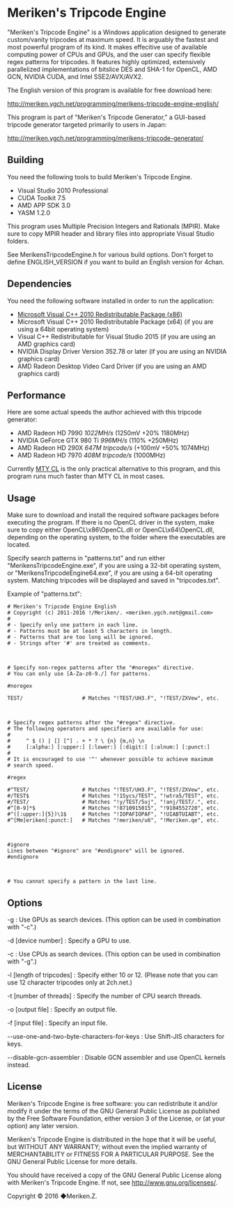 ﻿Meriken's Tripcode Engine
=========================

"Meriken's Tripcode Engine" is a Windows application designed to generate custom/vanity tripcodes at maximum speed. 
It is arguably the fastest and most powerful program of its kind. It makes effecitive use of available computing power of CPUs and GPUs, 
and the user can specify flexible regex patterns for tripcodes. It features highly optimized, extensively parallelized 
implementations of bitslice DES and SHA-1 for OpenCL, AMD GCN, NVIDIA CUDA, and Intel SSE2/AVX/AVX2.

The English version of this program is available for free download here:

http://meriken.ygch.net/programming/merikens-tripcode-engine-english/

This program is part of "Meriken's Tripcode Generator," a GUI-based tripcode generator targeted primarily to users in Japan:

http://meriken.ygch.net/programming/merikens-tripcode-generator/

## Building

You need the following tools to build Meriken's Tripcode Engine.

* Visual Studio 2010 Professional
* CUDA Toolkit 7.5
* AMD APP SDK 3.0
* YASM 1.2.0

This program uses Multiple Precision Integers and Rationals (MPIR). Make sure to copy MPIR header and library files into appropriate Visual Studio folders.

See MerikensTripcodeEngine.h for various build options. Don't forget to define ENGLISH_VERSION if you want to build an English version for 4chan.

## Dependencies

You need the following software installed in order to run the application:

* [Microsoft Visual C++ 2010 Redistributable Package (x86)][1]
* Microsoft Visual C++ 2010 Redistributable Package (x64)
  (if you are using a 64bit operating system)
* Visual C++ Redistributable for Visual Studio 2015
  (if you are using an AMD graphics card)
* NVIDIA Display Driver Version 352.78 or later
  (if you are using an NVIDIA graphics card) 
* AMD Radeon Desktop Video Card Driver
  (if you are using an AMD graphics card)

[1]: https://www.microsoft.com/en-us/download/details.aspx?id=5555

## Performance

Here are some actual speeds the author achieved with this tripcode generator:

* AMD Radeon HD 7990 *1022MH/s* (1250mV +20% 1180MHz)
* NVIDIA GeForce GTX 980 Ti *996MH/s* (110% +250MHz)
* AMD Radeon HD 290X *647M tripcode/s* (+100mV +50% 1074MHz)
* AMD Radeon HD 7970 *408M tripcode/s* (1000MHz)

Currently [MTY CL][2] is the only practical alternative to this program, and this program runs much faster than MTY CL in most cases.

[2]: https://github.com/madsbuvi/MTY_CL

## Usage

Make sure to download and install the required software packages before 
executing the program. If there is no OpenCL driver in the system, make sure to copy
either OpenCL\x86\OpenCL.dll or OpenCL\x64\OpenCL.dll,
depending on the operating system, to the folder where 
the executables are located.

Specify search patterns in "patterns.txt" and run either
"MerikensTripcodeEngine.exe", if you are using a 32-bit operating system, or
"MerikensTripcodeEngine64.exe", if you are using a 64-bit operating system.
Matching tripcodes will be displayed and saved in "tripcodes.txt".

Example of "patterns.txt":

```
# Meriken's Tripcode Engine English
# Copyright (c) 2011-2016 !/Meriken/. <meriken.ygch.net@gmail.com>
#
# - Specify only one pattern in each line.
# - Patterns must be at least 5 characters in length.
# - Patterns that are too long will be ignored.
# - Strings after '#' are treated as comments.



# Specify non-regex patterns after the "#noregex" directive.
# You can only use [A-Za-z0-9./] for patterns.

#noregex

TEST/                   # Matches "!TEST/UH3.F", "!TEST/ZXVew", etc.



# Specify regex patterns after the "#regex" directive.
# The following operators and specifiers are available for use:
# 
#     ^ $ () | [] [^] . + * ? \ {n} {m,n} \n
#     [:alpha:] [:upper:] [:lower:] [:digit:] [:alnum:] [:punct:]
# 
# It is encouraged to use '^' whenever possible to achieve maximum
# search speed.

#regex

#^TEST/                 # Matches "!TEST/UH3.F", "!TEST/ZXVew", etc.
#/TEST$                 # Matches "!15ycs/TEST", "!wtra5/TEST", etc.
#/TEST/                 # Matches "!y/TEST/5uj", "!anj/TEST/.", etc.
#^[0-9]*$               # Matches "!8710915015", "!9104552720", etc.
#^([:upper:]{5})\1$     # Matches "!IOPAFIOPAF", "!UIABTUIABT", etc.
#^[Mm]eriken[:punct:]   # Matches "!meriken/u6", "!Meriken.qe", etc.



#ignore
Lines between "#ignore" are "#endignore" will be ignored.
#endignore



# You cannot specify a pattern in the last line.
```

## Options

-g : Use GPUs as search devices. (This option can be used in combination with "-c".)

-d [device number] : Specify a GPU to use.

-c : Use CPUs as search devices. (This option can be used in combination with "-g".)

-l [length of tripcodes] : Specify either 10 or 12. (Please note that you can use 12 character tripcodes only at 2ch.net.)

-t [number of threads]   : Specify the number of CPU search threads.

-o [output file] : Specify an output file.

-f [input file] : Specify an input file.

--use-one-and-two-byte-characters-for-keys : Use Shift-JIS characters for keys.

--disable-gcn-assembler : Disable GCN assembler and use OpenCL kernels instead.

## License

Meriken's Tripcode Engine is free software: you can redistribute it and/or modify
it under the terms of the GNU General Public License as published by
the Free Software Foundation, either version 3 of the License, or
(at your option) any later version.

Meriken's Tripcode Engine is distributed in the hope that it will be useful,
but WITHOUT ANY WARRANTY; without even the implied warranty of
MERCHANTABILITY or FITNESS FOR A PARTICULAR PURPOSE.  See the
GNU General Public License for more details.

You should have received a copy of the GNU General Public License
along with Meriken's Tripcode Engine.  If not, see <http://www.gnu.org/licenses/>.

Copyright © 2016 ◆Meriken.Z.